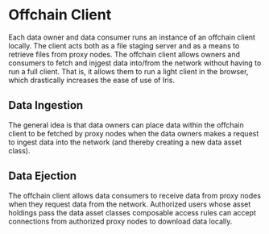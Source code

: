 # Offchain Client

Each data owner and data consumer runs an instance of an offchain client locally. The client acts both as a file staging server and as a means to retrieve files from proxy nodes. The offchain client allows owners and consumers to fetch and injgest data into/from the network without having to run a full client. That is, it allows them to run a light client in the browser, which drastically increases the ease of use of Iris.

## Data Ingestion

The general idea is that data owners can place data within the offchain client to be fetched by proxy nodes when the data owners makes a request to ingest data into the network (and thereby creating a new data asset class).

## Data Ejection

The offchain client allows data consumers to receive data from proxy nodes when they request data from the network. Authorized users whose asset holdings pass the data asset classes composable access rules can accept connections from authorized proxy nodes to download data locally.
